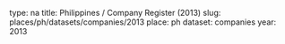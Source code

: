 type: na
title: Philippines / Company Register (2013)
slug: places/ph/datasets/companies/2013
place: ph
dataset: companies
year: 2013
